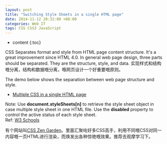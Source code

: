 ```yaml
---
layout: post
title: "Switching Style Sheets in a single HTML page"
date: 2014-11-12 20:32:00 +08:00
categories: Web IT
tags: CSS CSS3 JavaScript
---
```


* content
{:toc}


CSS Separates format and style from HTML page content structure. It's a great improvement since HTML 4.0. In general web page design, three parts should be separated. They are the structure, style, and data.
实现样式和结构嘅分离，结构和数据嘅分离，喺网页设计一个好重要嘅原则。
  
The demo below shows the separation between web page structure and style.  
* [Multiple CSS in a single HTML page](https://eastmanjian.github.io/HTML_CSS_Demo/css_basic_demo.html)

Note: Use **document.styleSheets[n]** to retrieve the style sheet object in case multiple style sheet in one HTML file. Use the **disabled** property to control the active status of each style sheet.  
Ref: [W3 Schools](https://www.w3schools.com/css/css_intro.asp)

有个网站叫[CSS Zen Garden](http://www.csszengarden.com/)。里面汇聚咗好多CSS高手，利用不同嘅CSS对同一内容嘅一页HTML进行渲染，而焕发出各种惊艳嘅效果。推荐去观摩学习下。